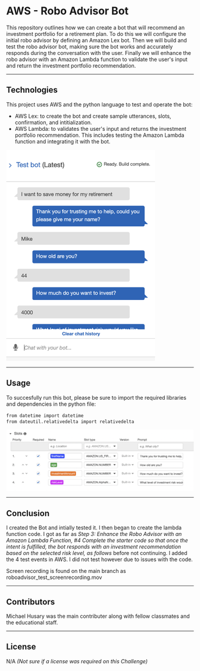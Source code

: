 # AWS - Robo Advisor Bot

This repository outlines how we can create a bot that will recommend an investment portfolio for a retirement plan. To do this we will configure the initial robo advisor by defining an Amazon Lex bot. Then we will build and test the robo advisor bot, making sure the bot works and accurately responds during the conversation with the user. Finally we will enhance the robo advisor with an Amazon Lambda function to validate the user's input and return the investment portfolio recommendation. 

---

## Technologies

This project uses AWS and the python language to test and operate the bot:

- AWS Lex: to create the bot and create sample utterances, slots, confirmation, and intitialization.
- AWS Lambda: to validates the user's input and returns the investment portfolio recommendation. This includes testing the Amazon Lambda function and integrating it with the bot.

<img src="Images/testing_roboadvisor_bot.png" width="400" >

---

## Usage

To succesfully run this bot, please be sure to import the required libraries and dependencies in the python file:

```
from datetime import datetime
from dateutil.relativedelta import relativedelta
```

<img src="Images/slots.png" width="750" >

---


## Conclusion

I created the Bot and intially tested it. I then began to create the lambda function code. I got as far as _Step 3: Enhance the Robo Advisor with an Amazon Lambda Function, #4 Complete the starter code so that once the intent is fulfilled, the bot responds with an investment recommendation based on the selected risk level, as follows_ before not continuing. I added the 4 test events in AWS. I did not test however due to issues with the code. 

Screen recording is found on the main branch as roboadvisor_test_screenrecording.mov

---

## Contributors

Michael Husary was the main contributer along with fellow classmates and the educational staff. 

--- 

## License

N/A
*(Not sure if a license was required on this Challenge)*
